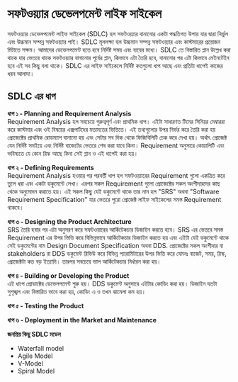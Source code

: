 # সফটওয়্যার ডেভেলপমেন্ট লাইফ সাইকেল
সফটওয়্যার ডেভেলপমেন্ট লাইফ সাইকেল (SDLC) হল সফটওয়্যার বানানোর একটা পদ্ধতিগত উপায় যার দ্বারা নির্ভুল এবং উচ্চমান সম্পন্ন সফটওয়্যার পাই। SDLC মূললক্ষ্য হল উচ্চমান সম্পন্ন সফটওয়্যার এবং কাস্টমারের প্রয়োজন মিটাতে সক্ষম। আমাদের ডেভেলপমেন্ট হতে হবে নির্দিষ্ট সময় এবং ব্যয়ের মধ্যে। SDLC তে বিস্তারিত প্লান উল্লেখ করা থাকে যার ভেতরে থাকে সফটওয়্যার বানানোর পূর্বের প্লান, কিভাবে এটা তৈরি হবে, বানানোর পর এটা কিভাবে মেইনটেইন হবে এই সব কিছু বলা থাকে। SDLC এর লাইফ সাইকেলে নির্দিষ্ট কতগুলো ধাপ আছে এবং প্রতিটা ধাপেই কাজের ধরন আলাদা।                       

## SDLC এর ধাপ        
**ধাপ ১ - Planning and Requirement Analysis**          
Requirement Analysis হল সবচেয়ে গুরুত্বপূর্ণ এবং প্রাথমিক ধাপ। এইটা সাধারণত টিমের সিনিয়র মেম্বাররা  করে কাস্টমার এবং ওই বিষয়ের এক্সপার্টদের মতামতের ভিত্তিতে। এই তথ্যগুলোর উপর নির্ভর করে তৈরি করা হয় প্রোজেক্টের প্রাথমিক রোডম্যাপ বানানো হয় এবং সেটার সব দিক থেকে ফিজিবিলিটি চেক করে দেখা হয়। অর্থাৎ প্রোজেক্ট যেন নির্দিষ্ট সমইয়ে এবং নির্দিষ্ট বাজেটের ভেতরে শেষ করা যাবে কিনা। Requirement অনুসারে কোয়ালিটি এবং ভবিষ্যতে যে কোন রিস্ক আছে কিনা সেই প্লান ও এই ধাপেই করা হয়।              

**ধাপ ২ - Defining Requirements**     
Requirement Analysis হওয়ার পর পরবর্তী ধাপ হল সফটওয়্যারের Requirement গুলো একত্রিত করে তুলে ধরা এবং একটা ডকুমেন্টে লেখা। এরপর সকল Requirement গুলো প্রোজেক্টের সকল অংশীদারদের কাছ থেকে অনুমোদন করাতে হয়। এই সকল কিছু যেই ডকুমেন্টে থাকে তার নাম হল "SRS" অথবা "Software Requirement Specification" যার ভেতরে পুরো প্রোজেক্ট লাইফ সাইকেলের সমস্ত Requirement থাকবে।                 

**ধাপ ৩ - Designing the Product Architecture**    
SRS তৈরি হবার পর এটা অনুসরণ করে সফটওয়ারের আর্কিটেকচার ডিজাইন করতে হবে। SRS এর ভেতরে সমস্ত Requirement এর উপর ভিত্তি করে বিভিন্নভাবে আর্কিটেকচার ডিজাইন করতে হয় এবং এইটা যেই ডকুমেন্টে থাকে সেই ডকুমেন্টের নাম Design Document Specification অথবা DDS. প্রোজেক্টের সকল অংশীদার বা stakeholders রা DDS ডকুমেন্ট রিভিউ করে বিভিন্ন প্যারামিটারের উপর ভিত্তি করে যেমনঃ বাজেট, সময়, রিস্ক, প্রোজেক্টটা কত বড় ইত্যাদি। তারপর সবচেয়ে ভাল আর্কিটেকচার নির্ধারন করা হয়। 

**ধাপ ৪ - Building or Developing the Product**     
এই ধাপে প্রোডাক্টের ডেভেলপমেন্ট শুরু হয়। DDS ডকুমেন্ট অনুসারে এইটার কোডিং করা হয়। ডিজাইন যতটা সুশৃঙ্খল এবং বিস্তারিত ভাবে করা হয়, কোডিং এ ও তখন ঝামেলা কম হয়। 

**ধাপ ৫ - Testing the Product**      

**ধাপ ৬ - Deployment in the Market and Maintenance**   

**জনপ্রিয় কিছু SDLC মডেল**           
* Waterfall model
* Agile Model
* V-Model
* Spiral Model

